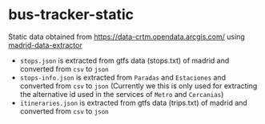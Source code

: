 # bus-tracker-static
Static data obtained from https://data-crtm.opendata.arcgis.com/ using [madrid-data-extractor](https://github.com/xBaank/madrid-data-extractor)

- `stops.json` is extracted from gtfs data (stops.txt) of madrid and converted from `csv` to `json`
- `stops-info.json` is extracted from `Paradas` and `Estaciones` and converted from `csv` to `json` (Currently we this is only used for extracting the 
alternative id used in the services of `Metro` and `Cercanias`)
- `itineraries.json` is extracted from gtfs data (trips.txt) of madrid and converted from `csv` to `json`

